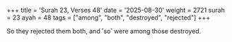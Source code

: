 +++
title = 'Surah 23, Verses 48'
date = '2025-08-30'
weight = 2721
surah = 23
ayah = 48
tags = ["among", "both", "destroyed", "rejected"]
+++

So they rejected them both, and ˹so˺ were among those destroyed.